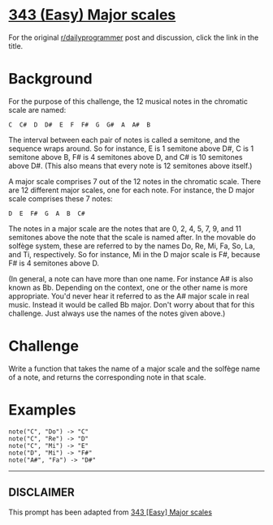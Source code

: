# [343 (Easy) Major scales](https://www.reddit.com/r/dailyprogrammer/comments/7hhyin/20171204_challenge_343_easy_major_scales/)

For the original [r/dailyprogrammer](https://www.reddit.com/r/dailyprogrammer/) post and discussion, click the link in the title.

# Background
For the purpose of this challenge, the 12 musical notes in the chromatic scale are named:


```
C  C#  D  D#  E  F  F#  G  G#  A  A#  B
```
The interval between each pair of notes is called a semitone, and the sequence wraps around. So for instance, E is 1 semitone above D#, C is 1 semitone above B, F# is 4 semitones above D, and C# is 10 semitones above D#. (This also means that every note is 12 semitones above itself.)

A major scale comprises 7 out of the 12 notes in the chromatic scale. There are 12 different major scales, one for each note. For instance, the D major scale comprises these 7 notes:


```
D  E  F#  G  A  B  C#
```
The notes in a major scale are the notes that are 0, 2, 4, 5, 7, 9, and 11 semitones above the note that the scale is named after. In the movable do solfège system, these are referred to by the names Do, Re, Mi, Fa, So, La, and Ti, respectively. So for instance, Mi in the D major scale is F#, because F# is 4 semitones above D.

(In general, a note can have more than one name. For instance A# is also known as Bb. Depending on the context, one or the other name is more appropriate. You'd never hear it referred to as the A# major scale in real music. Instead it would be called Bb major. Don't worry about that for this challenge. Just always use the names of the notes given above.)

# Challenge
Write a function that takes the name of a major scale and the solfège name of a note, and returns the corresponding note in that scale.

# Examples

```
note("C", "Do") -> "C"
note("C", "Re") -> "D"
note("C", "Mi") -> "E"
note("D", "Mi") -> "F#"
note("A#", "Fa") -> "D#"
```

----
## **DISCLAIMER**
This prompt has been adapted from [343 [Easy] Major scales](https://www.reddit.com/r/dailyprogrammer/comments/7hhyin/20171204_challenge_343_easy_major_scales/
)
